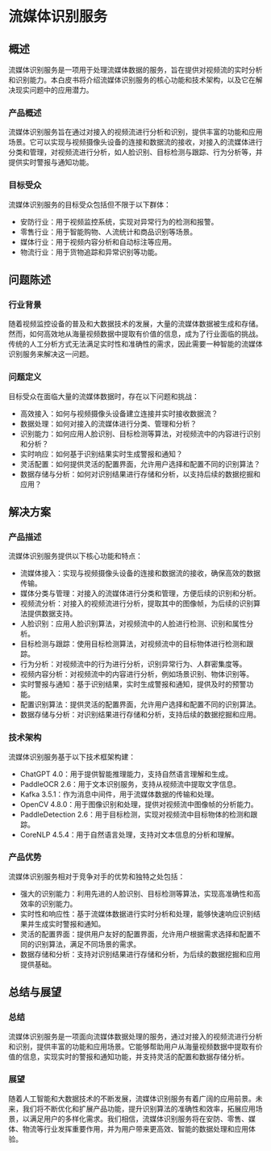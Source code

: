 # 流媒体识别服务

## 概述
流媒体识别服务是一项用于处理流媒体数据的服务，旨在提供对视频流的实时分析和识别能力。本白皮书将介绍流媒体识别服务的核心功能和技术架构，以及它在解决现实问题中的应用潜力。

### 产品概述
流媒体识别服务旨在通过对接入的视频流进行分析和识别，提供丰富的功能和应用场景。它可以实现与视频摄像头设备的连接和数据流的接收，对接入的流媒体进行分类和管理，对视频流进行分析，如人脸识别、目标检测与跟踪、行为分析等，并提供实时警报与通知功能。

### 目标受众
流媒体识别服务的目标受众包括但不限于以下群体：
- 安防行业：用于视频监控系统，实现对异常行为的检测和报警。
- 零售行业：用于智能购物、人流统计和商品识别等场景。
- 媒体行业：用于视频内容分析和自动标注等应用。
- 物流行业：用于货物追踪和异常识别等功能。

## 问题陈述

### 行业背景
随着视频监控设备的普及和大数据技术的发展，大量的流媒体数据被生成和存储。然而，如何高效地从海量视频数据中提取有价值的信息，成为了行业面临的挑战。传统的人工分析方式无法满足实时性和准确性的需求，因此需要一种智能的流媒体识别服务来解决这一问题。

### 问题定义
目标受众在面临大量的流媒体数据时，存在以下问题和挑战：
- 高效接入：如何与视频摄像头设备建立连接并实时接收数据流？
- 数据处理：如何对接入的流媒体进行分类、管理和分析？
- 识别能力：如何应用人脸识别、目标检测等算法，对视频流中的内容进行识别和分析？
- 实时响应：如何基于识别结果实时生成警报和通知？
- 灵活配置：如何提供灵活的配置界面，允许用户选择和配置不同的识别算法？
- 数据存储与分析：如何对识别结果进行存储和分析，以支持后续的数据挖掘和应用？

## 解决方案

### 产品描述
流媒体识别服务提供以下核心功能和特点：
- 流媒体接入：实现与视频摄像头设备的连接和数据流的接收，确保高效的数据传输。
- 媒体分类与管理：对接入的流媒体进行分类和管理，方便后续的识别和分析。
- 视频流分析：对接入的视频流进行分析，提取其中的图像帧，为后续的识别算法提供数据支持。
- 人脸识别：应用人脸识别算法，对视频流中的人脸进行检测、识别和属性分析。
- 目标检测与跟踪：使用目标检测算法，对视频流中的目标物体进行检测和跟踪。
- 行为分析：对视频流中的行为进行分析，识别异常行为、人群密集度等。
- 视频内容分析：对视频流中的内容进行分析，例如场景识别、物体识别等。
- 实时警报与通知：基于识别结果，实时生成警报和通知，提供及时的预警功能。
- 配置识别算法：提供灵活的配置界面，允许用户选择和配置不同的识别算法。
- 数据存储与分析：对识别结果进行存储和分析，支持后续的数据挖掘和应用。

### 技术架构
流媒体识别服务基于以下技术框架构建：
- ChatGPT 4.0：用于提供智能推理能力，支持自然语言理解和生成。
- PaddleOCR 2.6：用于文本识别服务，支持从视频流中提取文字信息。
- Kafka 3.5.1：作为消息中间件，用于流媒体数据的传输和处理。
- OpenCV 4.8.0：用于图像识别和处理，提供对视频流中图像帧的分析能力。
- PaddleDetection 2.6：用于目标检测，实现对视频流中目标物体的检测和跟踪。
- CoreNLP 4.5.4：用于自然语言处理，支持对文本信息的分析和理解。

### 产品优势
流媒体识别服务相对于竞争对手的优势和独特之处包括：
- 强大的识别能力：利用先进的人脸识别、目标检测等算法，实现高准确性和高效率的识别能力。
- 实时性和响应性：基于流媒体数据进行实时分析和处理，能够快速响应识别结果并生成实时警报和通知。
- 灵活的配置界面：提供用户友好的配置界面，允许用户根据需求选择和配置不同的识别算法，满足不同场景的需求。
- 数据存储和分析：支持对识别结果进行存储和分析，为后续的数据挖掘和应用提供基础。

## 总结与展望

### 总结
流媒体识别服务是一项面向流媒体数据处理的服务，通过对接入的视频流进行分析和识别，提供丰富的功能和应用场景。它能够帮助用户从海量视频数据中提取有价值的信息，实现实时的警报和通知功能，并支持灵活的配置和数据存储分析。

### 展望
随着人工智能和大数据技术的不断发展，流媒体识别服务有着广阔的应用前景。未来，我们将不断优化和扩展产品功能，提升识别算法的准确性和效率，拓展应用场景，以满足用户的多样化需求。我们相信，流媒体识别服务将在安防、零售、媒体、物流等行业发挥重要作用，并为用户带来更高效、智能的数据处理和应用体验。